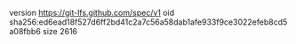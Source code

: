 version https://git-lfs.github.com/spec/v1
oid sha256:ed6ead18f527d6ff2bd41c2a7c56a58dab1afe933f9ce3022efeb8cd5a08fbb6
size 2616

